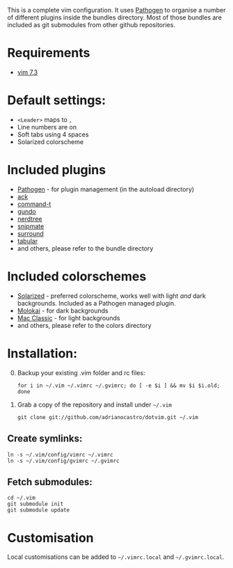 This is a complete vim configuration. It uses [Pathogen](https://github.com/tpope/vim-pathogen) to organise a number of different plugins inside the bundles directory. Most of those bundles are included as git submodules from other github repositories.

# Requirements
- [vim 7.3](http://www.vim.org/download.php)

# Default settings:
- `<Leader>` maps to `,`
- Line numbers are on
- Soft tabs using 4 spaces
- Solarized colorscheme

# Included plugins
- [Pathogen](https://github.com/tpope/vim-pathogen) - for plugin management (in the autoload directory)
- [ack](https://github.com/mileszs/ack.vim)
- [command-t](https://github.com/wincent/Command-T)
- [gundo](https://github.com/sjl/gundo.vim)
- [nerdtree](https://github.com/scrooloose/nerdtree)
- [snipmate](https://github.com/msanders/snipmate.vim)
- [surround](https://github.com/tpope/vim-surround)
- [tabular](https://github.com/godlygeek/tabular)
- and others, please refer to the bundle directory

# Included colorschemes
- [Solarized](https://github.com/altercation/vim-colors-solarized) - preferred colorscheme, works well with light *and* dark backgrounds. Included as a Pathogen managed plugin.
- [Molokai](https://github.com/tomasr/molokai) - for dark backgrounds
- [Mac Classic](https://github.com/nelstrom/vim-mac-classic-theme) - for light backgrounds
- and others, please refer to the colors directory

# Installation:

0. Backup your existing .vim folder and rc files:

    `for i in ~/.vim ~/.vimrc ~/.gvimrc; do [ -e $i ] && mv $i $i.old; done`

1. Grab a copy of the repository and install under `~/.vim` 

    `git clone git://github.com/adrianocastro/dotvim.git ~/.vim`

## Create symlinks:

    ln -s ~/.vim/config/vimrc ~/.vimrc
    ln -s ~/.vim/config/gvimrc ~/.gvimrc

## Fetch submodules:

    cd ~/.vim
    git submodule init
    git submodule update

# Customisation

Local customisations can be added to `~/.vimrc.local` and `~/.gvimrc.local`.
